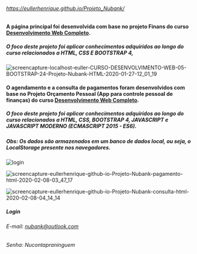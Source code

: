###### https://eullerhenrique.github.io/Projeto_Nubank/

#### A página principal foi desenvolvida com base no projeto Finans do curso [Desenvolvimento Web Completo](https://www.udemy.com/course/web-completo/).
##### O foco deste projeto foi aplicar conhecimentos adquiridos ao longo do curso relacionados a HTML, CSS E BOOTSTRAP 4,

![screencapture-localhost-euller-CURSO-DESENVOLVIMENTO-WEB-05-BOOTSTRAP-24-Projeto-Nubank-HTML-2020-01-27-12_01_19](https://user-images.githubusercontent.com/48317736/73185407-c4729000-40fc-11ea-9fa3-79613bb7edf9.png)


#### O agendamento e a consulta de pagamentos foram desenvolvidos com base no Projeto Orçamento Pessoal (App para controle pessoal de finanças) do curso [Desenvolvimento Web Completo](https://www.udemy.com/course/web-completo/).
##### O foco deste projeto foi aplicar conhecimentos adquiridos ao longo do curso relacionados a HTML, CSS, BOOTSTRAP 4, JAVASCRIPT e JAVASCRIPT MODERNO (ECMASCRIPT 2015 - ES6).
##### Obs: Os dados são armazenados em um banco de dados local, ou seja, o LocalStorage presente nos navegadores.

![login](https://user-images.githubusercontent.com/48317736/74080996-978d7980-4a28-11ea-9b56-45f4b4bd9aee.png)

![screencapture-eullerhenrique-github-io-Projeto-Nubank-pagamento-html-2020-02-08-03_47_17](https://user-images.githubusercontent.com/48317736/74080941-c48d5c80-4a27-11ea-91c5-12425a3b05d9.png)

![screencapture-eullerhenrique-github-io-Projeto-Nubank-consulta-html-2020-02-08-04_14_14](https://user-images.githubusercontent.com/48317736/74081083-b6d8d680-4a29-11ea-9785-0224b26a16eb.png)

##### *Login*
###### E-mail: nubank@outlook.com
###### Senha: Nucontapraninguem




